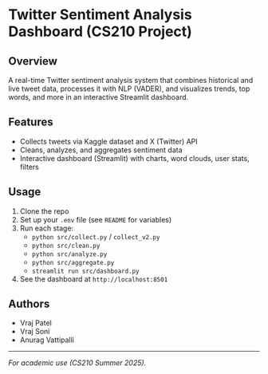 # Twitter Sentiment Analysis Dashboard (CS210 Project)

## Overview
A real-time Twitter sentiment analysis system that combines historical and live tweet data, processes it with NLP (VADER), and visualizes trends, top words, and more in an interactive Streamlit dashboard.

## Features
- Collects tweets via Kaggle dataset and X (Twitter) API
- Cleans, analyzes, and aggregates sentiment data
- Interactive dashboard (Streamlit) with charts, word clouds, user stats, filters

## Usage
1. Clone the repo
2. Set up your `.env` file (see `README` for variables)
3. Run each stage:
   - `python src/collect.py` / `collect_v2.py`
   - `python src/clean.py`
   - `python src/analyze.py`
   - `python src/aggregate.py`
   - `streamlit run src/dashboard.py`
4. See the dashboard at `http://localhost:8501`

## Authors
- Vraj Patel
- Vraj Soni
- Anurag Vattipalli

---
*For academic use (CS210 Summer 2025).*
